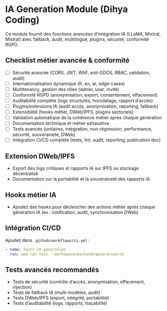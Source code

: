 # IA Generation Module (Dihya Coding)

Ce module fournit des fonctions avancées d’intégration IA (LLaMA, Mixtral, Mistral) avec fallback, audit, multilingue, plugins, sécurité, conformité RGPD.

## Checklist métier avancée & conformité
- [ ] Sécurité avancée (CORS, JWT, WAF, anti-DDOS, RBAC, validation, audit)
- [ ] Internationalisation dynamique (fr, en, ar, edge-cases)
- [ ] Multitenancy, gestion des rôles (admin, user, invité)
- [ ] Conformité RGPD (anonymisation, export, consentement, effacement)
- [ ] Auditabilité complète (logs structurés, horodatage, rapport d’accès)
- [ ] Plugins/extensions IA (audit accès, anonymisation, reporting, fallback)
- [ ] Extensibilité (hooks métier, DWeb/IPFS, plugins sectoriels)
- [ ] Validation automatique de la cohérence métier après chaque génération
- [ ] Documentation technique et métier exhaustive
- [ ] Tests avancés (unitaires, intégration, non-régression, performance, sécurité, souveraineté, DWeb)
- [ ] Intégration CI/CD complète (tests, lint, audit, reporting, publication doc)

## Extension DWeb/IPFS
- Export des logs critiques et rapports IA sur IPFS ou stockage décentralisé
- Documentation sur la portabilité et la souveraineté des rapports IA

## Hooks métier IA
- Ajoutez des hooks pour déclencher des actions métier après chaque génération IA (ex : notification, audit, synchronisation DWeb)

## Intégration CI/CD
Ajoutez dans `.github/workflows/ci.yml` :
```yaml
- name: Tests IA generation
  run: npm run test --workspace=backend/generation/ai
```

## Tests avancés recommandés
- Tests de sécurité (contrôle d’accès, anonymisation, effacement, injection)
- Tests de fallback IA (multi-modèles, audit)
- Tests DWeb/IPFS (export, intégrité, portabilité)
- Tests d’auditabilité (logs, rapports, traçabilité)
